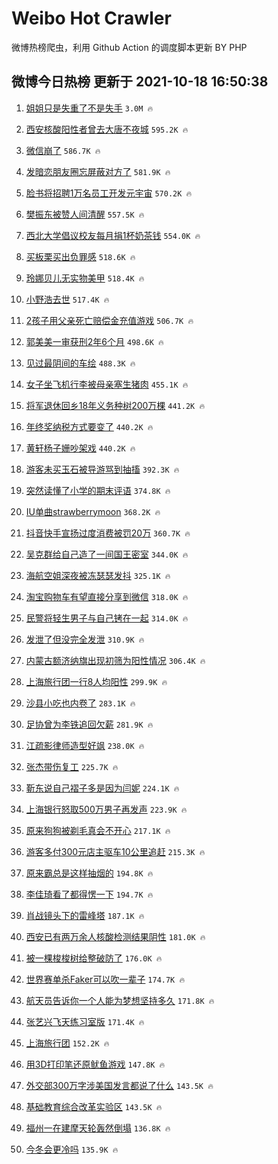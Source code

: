 # Weibo Hot Crawler 



微博热榜爬虫，利用 Github Action 的调度脚本更新 BY PHP 


## 微博今日热榜 更新于 2021-10-18 16:50:38 
1. [姐姐只是失重了不是失手](https://s.weibo.com/weibo?q=%23%E5%A7%90%E5%A7%90%E5%8F%AA%E6%98%AF%E5%A4%B1%E9%87%8D%E4%BA%86%E4%B8%8D%E6%98%AF%E5%A4%B1%E6%89%8B%23&Refer=top) `3.0M 🔥` 

1. [西安核酸阳性者曾去大唐不夜城](https://s.weibo.com/weibo?q=%23%E8%A5%BF%E5%AE%89%E6%A0%B8%E9%85%B8%E9%98%B3%E6%80%A7%E8%80%85%E6%9B%BE%E5%8E%BB%E5%A4%A7%E5%94%90%E4%B8%8D%E5%A4%9C%E5%9F%8E%23&Refer=top) `595.2K 🔥` 

1. [微信崩了](https://s.weibo.com/weibo?q=%E5%BE%AE%E4%BF%A1%E5%B4%A9%E4%BA%86&Refer=top) `586.7K 🔥` 

1. [发暗恋朋友圈忘屏蔽对方了](https://s.weibo.com/weibo?q=%23%E5%8F%91%E6%9A%97%E6%81%8B%E6%9C%8B%E5%8F%8B%E5%9C%88%E5%BF%98%E5%B1%8F%E8%94%BD%E5%AF%B9%E6%96%B9%E4%BA%86%23&Refer=top) `581.9K 🔥` 

1. [脸书将招聘1万名员工开发元宇宙](https://s.weibo.com/weibo?q=%23%E8%84%B8%E4%B9%A6%E5%B0%86%E6%8B%9B%E8%81%981%E4%B8%87%E5%90%8D%E5%91%98%E5%B7%A5%E5%BC%80%E5%8F%91%E5%85%83%E5%AE%87%E5%AE%99%23&Refer=top) `570.2K 🔥` 

1. [樊振东被赞人间清醒](https://s.weibo.com/weibo?q=%23%E6%A8%8A%E6%8C%AF%E4%B8%9C%E8%A2%AB%E8%B5%9E%E4%BA%BA%E9%97%B4%E6%B8%85%E9%86%92%23&Refer=top) `557.5K 🔥` 

1. [西北大学倡议校友每月捐1杯奶茶钱](https://s.weibo.com/weibo?q=%23%E8%A5%BF%E5%8C%97%E5%A4%A7%E5%AD%A6%E5%80%A1%E8%AE%AE%E6%A0%A1%E5%8F%8B%E6%AF%8F%E6%9C%88%E6%8D%901%E6%9D%AF%E5%A5%B6%E8%8C%B6%E9%92%B1%23&Refer=top) `554.0K 🔥` 

1. [买板栗买出负罪感](https://s.weibo.com/weibo?q=%23%E4%B9%B0%E6%9D%BF%E6%A0%97%E4%B9%B0%E5%87%BA%E8%B4%9F%E7%BD%AA%E6%84%9F%23&Refer=top) `518.6K 🔥` 

1. [玲娜贝儿无实物美甲](https://s.weibo.com/weibo?q=%23%E7%8E%B2%E5%A8%9C%E8%B4%9D%E5%84%BF%E6%97%A0%E5%AE%9E%E7%89%A9%E7%BE%8E%E7%94%B2%23&Refer=top) `518.4K 🔥` 

1. [小野浩去世](https://s.weibo.com/weibo?q=%23%E5%B0%8F%E9%87%8E%E6%B5%A9%E5%8E%BB%E4%B8%96%23&Refer=top) `517.4K 🔥` 

1. [2孩子用父亲死亡赔偿金充值游戏](https://s.weibo.com/weibo?q=%232%E5%AD%A9%E5%AD%90%E7%94%A8%E7%88%B6%E4%BA%B2%E6%AD%BB%E4%BA%A1%E8%B5%94%E5%81%BF%E9%87%91%E5%85%85%E5%80%BC%E6%B8%B8%E6%88%8F%23&Refer=top) `506.7K 🔥` 

1. [郭美美一审获刑2年6个月](https://s.weibo.com/weibo?q=%23%E9%83%AD%E7%BE%8E%E7%BE%8E%E4%B8%80%E5%AE%A1%E8%8E%B7%E5%88%912%E5%B9%B46%E4%B8%AA%E6%9C%88%23&Refer=top) `498.6K 🔥` 

1. [见过最阴间的车绘](https://s.weibo.com/weibo?q=%23%E8%A7%81%E8%BF%87%E6%9C%80%E9%98%B4%E9%97%B4%E7%9A%84%E8%BD%A6%E7%BB%98%23&Refer=top) `488.3K 🔥` 

1. [女子坐飞机行李被母亲塞生猪肉](https://s.weibo.com/weibo?q=%23%E5%A5%B3%E5%AD%90%E5%9D%90%E9%A3%9E%E6%9C%BA%E8%A1%8C%E6%9D%8E%E8%A2%AB%E6%AF%8D%E4%BA%B2%E5%A1%9E%E7%94%9F%E7%8C%AA%E8%82%89%23&Refer=top) `455.1K 🔥` 

1. [将军退休回乡18年义务种树200万棵](https://s.weibo.com/weibo?q=%23%E5%B0%86%E5%86%9B%E9%80%80%E4%BC%91%E5%9B%9E%E4%B9%A118%E5%B9%B4%E4%B9%89%E5%8A%A1%E7%A7%8D%E6%A0%91200%E4%B8%87%E6%A3%B5%23&Refer=top) `441.2K 🔥` 

1. [年终奖纳税方式要变了](https://s.weibo.com/weibo?q=%23%E5%B9%B4%E7%BB%88%E5%A5%96%E7%BA%B3%E7%A8%8E%E6%96%B9%E5%BC%8F%E8%A6%81%E5%8F%98%E4%BA%86%23&Refer=top) `440.2K 🔥` 

1. [黄轩杨子姗吵架戏](https://s.weibo.com/weibo?q=%E9%BB%84%E8%BD%A9%E6%9D%A8%E5%AD%90%E5%A7%97%E5%90%B5%E6%9E%B6%E6%88%8F&Refer=top) `440.2K 🔥` 

1. [游客未买玉石被导游骂到抽搐](https://s.weibo.com/weibo?q=%23%E6%B8%B8%E5%AE%A2%E6%9C%AA%E4%B9%B0%E7%8E%89%E7%9F%B3%E8%A2%AB%E5%AF%BC%E6%B8%B8%E9%AA%82%E5%88%B0%E6%8A%BD%E6%90%90%23&Refer=top) `392.3K 🔥` 

1. [突然读懂了小学的期末评语](https://s.weibo.com/weibo?q=%23%E7%AA%81%E7%84%B6%E8%AF%BB%E6%87%82%E4%BA%86%E5%B0%8F%E5%AD%A6%E7%9A%84%E6%9C%9F%E6%9C%AB%E8%AF%84%E8%AF%AD%23&Refer=top) `374.8K 🔥` 

1. [IU单曲strawberrymoon](https://s.weibo.com/weibo?q=%23IU%E5%8D%95%E6%9B%B2strawberrymoon%23&Refer=top) `368.2K 🔥` 

1. [抖音快手宣扬过度消费被罚20万](https://s.weibo.com/weibo?q=%23%E6%8A%96%E9%9F%B3%E5%BF%AB%E6%89%8B%E5%AE%A3%E6%89%AC%E8%BF%87%E5%BA%A6%E6%B6%88%E8%B4%B9%E8%A2%AB%E7%BD%9A20%E4%B8%87%23&Refer=top) `360.7K 🔥` 

1. [吴克群给自己造了一间国王密室](https://s.weibo.com/weibo?q=%23%E5%90%B4%E5%85%8B%E7%BE%A4%E7%BB%99%E8%87%AA%E5%B7%B1%E9%80%A0%E4%BA%86%E4%B8%80%E9%97%B4%E5%9B%BD%E7%8E%8B%E5%AF%86%E5%AE%A4%23&Refer=top) `344.0K 🔥` 

1. [海航空姐深夜被冻瑟瑟发抖](https://s.weibo.com/weibo?q=%23%E6%B5%B7%E8%88%AA%E7%A9%BA%E5%A7%90%E6%B7%B1%E5%A4%9C%E8%A2%AB%E5%86%BB%E7%91%9F%E7%91%9F%E5%8F%91%E6%8A%96%23&Refer=top) `325.1K 🔥` 

1. [淘宝购物车有望直接分享到微信](https://s.weibo.com/weibo?q=%23%E6%B7%98%E5%AE%9D%E8%B4%AD%E7%89%A9%E8%BD%A6%E6%9C%89%E6%9C%9B%E7%9B%B4%E6%8E%A5%E5%88%86%E4%BA%AB%E5%88%B0%E5%BE%AE%E4%BF%A1%23&Refer=top) `318.0K 🔥` 

1. [民警将轻生男子与自己铐在一起](https://s.weibo.com/weibo?q=%23%E6%B0%91%E8%AD%A6%E5%B0%86%E8%BD%BB%E7%94%9F%E7%94%B7%E5%AD%90%E4%B8%8E%E8%87%AA%E5%B7%B1%E9%93%90%E5%9C%A8%E4%B8%80%E8%B5%B7%23&Refer=top) `314.0K 🔥` 

1. [发泄了但没完全发泄](https://s.weibo.com/weibo?q=%23%E5%8F%91%E6%B3%84%E4%BA%86%E4%BD%86%E6%B2%A1%E5%AE%8C%E5%85%A8%E5%8F%91%E6%B3%84%23&Refer=top) `310.9K 🔥` 

1. [内蒙古额济纳旗出现初筛为阳性情况](https://s.weibo.com/weibo?q=%23%E5%86%85%E8%92%99%E5%8F%A4%E9%A2%9D%E6%B5%8E%E7%BA%B3%E6%97%97%E5%87%BA%E7%8E%B0%E5%88%9D%E7%AD%9B%E4%B8%BA%E9%98%B3%E6%80%A7%E6%83%85%E5%86%B5%23&Refer=top) `306.4K 🔥` 

1. [上海旅行团一行8人均阳性](https://s.weibo.com/weibo?q=%23%E4%B8%8A%E6%B5%B7%E6%97%85%E8%A1%8C%E5%9B%A2%E4%B8%80%E8%A1%8C8%E4%BA%BA%E5%9D%87%E9%98%B3%E6%80%A7%23&Refer=top) `299.9K 🔥` 

1. [沙县小吃也内卷了](https://s.weibo.com/weibo?q=%23%E6%B2%99%E5%8E%BF%E5%B0%8F%E5%90%83%E4%B9%9F%E5%86%85%E5%8D%B7%E4%BA%86%23&Refer=top) `283.1K 🔥` 

1. [足协曾为李铁追回欠薪](https://s.weibo.com/weibo?q=%23%E8%B6%B3%E5%8D%8F%E6%9B%BE%E4%B8%BA%E6%9D%8E%E9%93%81%E8%BF%BD%E5%9B%9E%E6%AC%A0%E8%96%AA%23&Refer=top) `281.9K 🔥` 

1. [江疏影律师造型好飒](https://s.weibo.com/weibo?q=%23%E6%B1%9F%E7%96%8F%E5%BD%B1%E5%BE%8B%E5%B8%88%E9%80%A0%E5%9E%8B%E5%A5%BD%E9%A3%92%23&Refer=top) `238.0K 🔥` 

1. [张杰带伤复工](https://s.weibo.com/weibo?q=%23%E5%BC%A0%E6%9D%B0%E5%B8%A6%E4%BC%A4%E5%A4%8D%E5%B7%A5%23&Refer=top) `225.7K 🔥` 

1. [靳东说自己褶子多是因为闫妮](https://s.weibo.com/weibo?q=%23%E9%9D%B3%E4%B8%9C%E8%AF%B4%E8%87%AA%E5%B7%B1%E8%A4%B6%E5%AD%90%E5%A4%9A%E6%98%AF%E5%9B%A0%E4%B8%BA%E9%97%AB%E5%A6%AE%23&Refer=top) `224.1K 🔥` 

1. [上海银行怒取500万男子再发声](https://s.weibo.com/weibo?q=%23%E4%B8%8A%E6%B5%B7%E9%93%B6%E8%A1%8C%E6%80%92%E5%8F%96500%E4%B8%87%E7%94%B7%E5%AD%90%E5%86%8D%E5%8F%91%E5%A3%B0%23&Refer=top) `223.9K 🔥` 

1. [原来狗狗被剃毛真会不开心](https://s.weibo.com/weibo?q=%23%E5%8E%9F%E6%9D%A5%E7%8B%97%E7%8B%97%E8%A2%AB%E5%89%83%E6%AF%9B%E7%9C%9F%E4%BC%9A%E4%B8%8D%E5%BC%80%E5%BF%83%23&Refer=top) `217.1K 🔥` 

1. [游客多付300元店主驱车10公里追赶](https://s.weibo.com/weibo?q=%23%E6%B8%B8%E5%AE%A2%E5%A4%9A%E4%BB%98300%E5%85%83%E5%BA%97%E4%B8%BB%E9%A9%B1%E8%BD%A610%E5%85%AC%E9%87%8C%E8%BF%BD%E8%B5%B6%23&Refer=top) `215.3K 🔥` 

1. [原来霸总是这样抽烟的](https://s.weibo.com/weibo?q=%23%E5%8E%9F%E6%9D%A5%E9%9C%B8%E6%80%BB%E6%98%AF%E8%BF%99%E6%A0%B7%E6%8A%BD%E7%83%9F%E7%9A%84%23&Refer=top) `194.8K 🔥` 

1. [李佳琦看了都得愣一下](https://s.weibo.com/weibo?q=%23%E6%9D%8E%E4%BD%B3%E7%90%A6%E7%9C%8B%E4%BA%86%E9%83%BD%E5%BE%97%E6%84%A3%E4%B8%80%E4%B8%8B%23&Refer=top) `194.7K 🔥` 

1. [肖战镜头下的雷峰塔](https://s.weibo.com/weibo?q=%23%E8%82%96%E6%88%98%E9%95%9C%E5%A4%B4%E4%B8%8B%E7%9A%84%E9%9B%B7%E5%B3%B0%E5%A1%94%23&Refer=top) `187.1K 🔥` 

1. [西安已有两万余人核酸检测结果阴性](https://s.weibo.com/weibo?q=%23%E8%A5%BF%E5%AE%89%E5%B7%B2%E6%9C%89%E4%B8%A4%E4%B8%87%E4%BD%99%E4%BA%BA%E6%A0%B8%E9%85%B8%E6%A3%80%E6%B5%8B%E7%BB%93%E6%9E%9C%E9%98%B4%E6%80%A7%23&Refer=top) `181.0K 🔥` 

1. [被一棵梭梭树给整破防了](https://s.weibo.com/weibo?q=%23%E8%A2%AB%E4%B8%80%E6%A3%B5%E6%A2%AD%E6%A2%AD%E6%A0%91%E7%BB%99%E6%95%B4%E7%A0%B4%E9%98%B2%E4%BA%86%23&Refer=top) `176.0K 🔥` 

1. [世界赛单杀Faker可以吹一辈子](https://s.weibo.com/weibo?q=%23%E4%B8%96%E7%95%8C%E8%B5%9B%E5%8D%95%E6%9D%80Faker%E5%8F%AF%E4%BB%A5%E5%90%B9%E4%B8%80%E8%BE%88%E5%AD%90%23&Refer=top) `174.7K 🔥` 

1. [航天员告诉你一个人能为梦想坚持多久](https://s.weibo.com/weibo?q=%23%E8%88%AA%E5%A4%A9%E5%91%98%E5%91%8A%E8%AF%89%E4%BD%A0%E4%B8%80%E4%B8%AA%E4%BA%BA%E8%83%BD%E4%B8%BA%E6%A2%A6%E6%83%B3%E5%9D%9A%E6%8C%81%E5%A4%9A%E4%B9%85%23&Refer=top) `171.8K 🔥` 

1. [张艺兴飞天练习室版](https://s.weibo.com/weibo?q=%23%E5%BC%A0%E8%89%BA%E5%85%B4%E9%A3%9E%E5%A4%A9%E7%BB%83%E4%B9%A0%E5%AE%A4%E7%89%88%23&Refer=top) `171.4K 🔥` 

1. [上海旅行团](https://s.weibo.com/weibo?q=%E4%B8%8A%E6%B5%B7%E6%97%85%E8%A1%8C%E5%9B%A2&Refer=top) `152.2K 🔥` 

1. [用3D打印笔还原鱿鱼游戏](https://s.weibo.com/weibo?q=%23%E7%94%A83D%E6%89%93%E5%8D%B0%E7%AC%94%E8%BF%98%E5%8E%9F%E9%B1%BF%E9%B1%BC%E6%B8%B8%E6%88%8F%23&Refer=top) `147.8K 🔥` 

1. [外交部300万字涉美国发言都说了什么](https://s.weibo.com/weibo?q=%23%E5%A4%96%E4%BA%A4%E9%83%A8300%E4%B8%87%E5%AD%97%E6%B6%89%E7%BE%8E%E5%9B%BD%E5%8F%91%E8%A8%80%E9%83%BD%E8%AF%B4%E4%BA%86%E4%BB%80%E4%B9%88%23&Refer=top) `143.5K 🔥` 

1. [基础教育综合改革实验区](https://s.weibo.com/weibo?q=%23%E5%9F%BA%E7%A1%80%E6%95%99%E8%82%B2%E7%BB%BC%E5%90%88%E6%94%B9%E9%9D%A9%E5%AE%9E%E9%AA%8C%E5%8C%BA%23&Refer=top) `143.5K 🔥` 

1. [福州一在建摩天轮轰然倒塌](https://s.weibo.com/weibo?q=%23%E7%A6%8F%E5%B7%9E%E4%B8%80%E5%9C%A8%E5%BB%BA%E6%91%A9%E5%A4%A9%E8%BD%AE%E8%BD%B0%E7%84%B6%E5%80%92%E5%A1%8C%23&Refer=top) `136.8K 🔥` 

1. [今冬会更冷吗](https://s.weibo.com/weibo?q=%23%E4%BB%8A%E5%86%AC%E4%BC%9A%E6%9B%B4%E5%86%B7%E5%90%97%23&Refer=top) `135.9K 🔥` 

